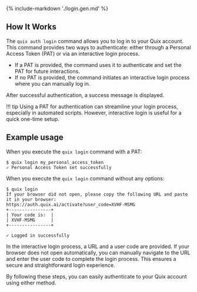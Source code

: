 {% include-markdown './login.gen.md' %}
## How It Works

The `quix auth login` command allows you to log in to your Quix account. This command provides two ways to authenticate: either through a Personal Access Token (PAT) or via an interactive login process.

- If a PAT is provided, the command uses it to authenticate and set the PAT for future interactions.
- If no PAT is provided, the command initiates an interactive login process where you can manually log in.

After successful authentication, a success message is displayed.

!!! tip
    Using a PAT for authentication can streamline your login process, especially in automated scripts. However, interactive login is useful for a quick one-time setup.

## Example usage

When you execute the `quix login` command with a PAT:

```
$ quix login my_personal_access_token
✓ Personal Access Token set successfully
```

When you execute the `quix login` command without any options:

```
$ quix login
If your browser did not open, please copy the following URL and paste it in your browser:
https://auth.quix.ai/activate?user_code=XVHF-MSMG
+----------------+
| Your code is:  |
| XVHF-MSMG      |
+----------------+

✓ Logged in successfully
```

In the interactive login process, a URL and a user code are provided. If your browser does not open automatically, you can manually navigate to the URL and enter the user code to complete the login process. This ensures a secure and straightforward login experience.

By following these steps, you can easily authenticate to your Quix account using either method.


